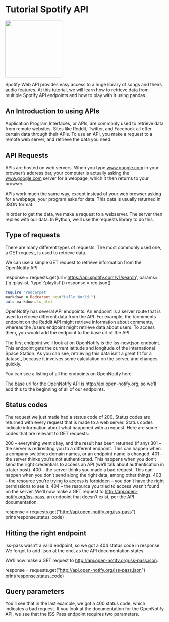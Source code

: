 # Tutorial Spotify API
<img src="https://upload.wikimedia.org/wikipedia/commons/3/33/Spotify_logo13.png" width="180"> 

Spotify Web API provides easy access to a huge library of songs and theirs audio features. At this tutorial, we will learn how to retrieve data from multiple Spotify API endpoints and how to play with it using pandas.

## An Introduction to using APIs
Application Program Interfaces, or APIs, are commonly used to retrieve data from remote websites. Sites like Reddit, Twitter, and Facebook all offer certain data through their APIs. To use an API, you make a request to a remote web server, and retrieve the data you need.

## API Requests
APIs are hosted on web servers. When you type www.google.com in your browser’s address bar, your computer is actually asking the www.google.com server for a webpage, which it then returns to your browser.

APIs work much the same way, except instead of your web browser asking for a webpage, your program asks for data. This data is usually returned in JSON format.

In order to get the data, we make a request to a webserver. The server then replies with our data. In Python, we’ll use the requests library to do this.

## Type of requests
There are many different types of requests. The most commonly used one, a GET request, is used to retrieve data.

We can use a simple GET request to retrieve information from the OpenNotify API.

response  = requests.get(url='https://api.spotify.com/v1/search', params= {'q':playlist, 'type':'playlist'})
response = req.json()
```ruby
require 'redcarpet'
markdown = Redcarpet.new("Hello World!")
puts markdown.to_html
```

OpenNotify has several API endpoints. An endpoint is a server route that is used to retrieve different data from the API. For example, the /comments endpoint on the Reddit API might retrieve information about comments, whereas the /users endpoint might retrieve data about users. To access them, you would add the endpoint to the base url of the API.

The first endpoint we’ll look at on OpenNotify is the iss-now.json endpoint. This endpoint gets the current latitude and longitude of the International Space Station. As you can see, retrieving this data isn’t a great fit for a dataset, because it involves some calculation on the server, and changes quickly.

You can see a listing of all the endpoints on OpenNotify here.

The base url for the OpenNotify API is http://api.open-notify.org, so we’ll add this to the beginning of all of our endpoints.

## Status codes
The request we just made had a status code of 200. Status codes are returned with every request that is made to a web server. Status codes indicate information about what happened with a request. Here are some codes that are relevant to GET requests:

200 – everything went okay, and the result has been returned (if any)
301 – the server is redirecting you to a different endpoint. This can happen when a company switches domain names, or an endpoint name is changed.
401 – the server thinks you’re not authenticated. This happens when you don’t send the right credentials to access an API (we’ll talk about authentication in a later post).
400 – the server thinks you made a bad request. This can happen when you don’t send along the right data, among other things.
403 – the resource you’re trying to access is forbidden – you don’t have the right permissions to see it.
404 – the resource you tried to access wasn’t found on the server.
We’ll now make a GET request to http://api.open-notify.org/iss-pass, an endpoint that doesn’t exist, per the API documentation.

response = requests.get("http://api.open-notify.org/iss-pass")
print(response.status_code)

## Hitting the right endpoint
iss-pass wasn’t a valid endpoint, so we got a 404 status code in response. We forgot to add .json at the end, as the API documentation states.

We’ll now make a GET request to http://api.open-notify.org/iss-pass.json.

response = requests.get("http://api.open-notify.org/iss-pass.json")
print(response.status_code)

## Query parameters
You’ll see that in the last example, we got a 400 status code, which indicates a bad request. If you look at the documentation for the OpenNotify API, we see that the ISS Pass endpoint requires two parameters.

